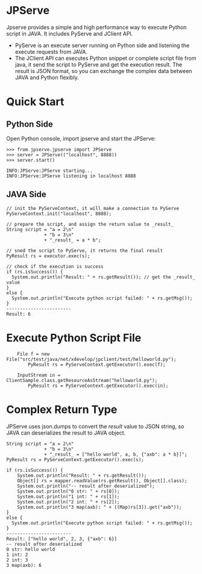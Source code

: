 # JPServe

Jpserve provides a simple and high performance way to execute Python script in JAVA. It includes PyServe and JClient API. 

* PyServe is an execute server running on Python side and listening the execute requests from JAVA.
* The JClient API can executes Python snippet or complete script file from java, it send the script to PyServe and get the execution result. The result is JSON format, so you can exchange the complex data between JAVA and Python flexibly.

# Quick Start
## Python Side
Open Python console, import jpserve and start the JPServe:
```
>>> from jpserve.jpserve import JPServe
>>> server = JPServe(("localhost", 8888))
>>> server.start()

INFO:JPServe:JPServe starting...
INFO:JPServe:JPServe listening in localhost 8888
```
## JAVA Side
```
// init the PyServeContext, it will make a connection to PyServe
PyServeContext.init("localhost", 8888);

// prepare the script, and assign the return value to _result_
String script = "a = 2\n"
              + "b = 3\n"
              + "_result_ = a * b";

// sned the script to PyServe, it returns the final result
PyResult rs = executor.exec(s);

// check if the execution is success
if (rs.isSuccess()) {
  System.out.println("Result: " + rs.getResult()); // get the _result_ value
}
else {
  System.out.println("Execute python script failed: " + rs.getMsg());
}              
------------------------
Result: 6
```

# Execute Python Script File
```
    File f = new File("src/test/java/net/xdevelop/jpclient/test/helloworld.py");
		PyResult rs = PyServeContext.getExecutor().exec(f);

    InputStream in = ClientSample.class.getResourceAsStream("helloworld.py");
		PyResult rs = PyServeContext.getExecutor().exec(in);
```

# Complex Return Type
JPServe uses json.dumps to convert the _result_ value to JSON string, so JAVA can deserializes the result to JAVA object.
```
String script = "a = 2\n"
              + "b = 3\n"
              + "_result_ = ["hello world", a, b, {"axb": a * b}]";
PyResult rs = PyServeContext.getExecutor().exec(s);

if (rs.isSuccess()) {
    System.out.println("Result: " + rs.getResult());
    Object[] rs = mapper.readValue(rs.getResult(), Object[].class);
    System.out.println("-- result after deserialized");
    System.out.println("0 str: " + rs[0]);
    System.out.println("1 int: " + rs[1]);
    System.out.println("2 int: " + rs[2]);
    System.out.println("3 map(axb): " + ((Map)rs[3]).get("axb"));
}
else {
  System.out.println("Execute python script failed: " + rs.getMsg());
} 
------------------------
Result: ["hello world", 2, 3, {"axb": 6}]
-- result after deserialized
0 str: hello world
1 int: 2
2 int: 3
3 map(axb): 6
```
